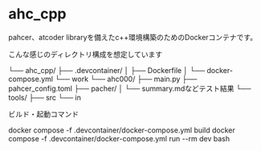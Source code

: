 # ahc_cpp
pahcer、atcoder libraryを備えたc++環境構築のためのDockerコンテナです。

こんな感じのディレクトリ構成を想定しています

└── ahc_cpp/
    ├── .devcontainer/
    │   ├── Dockerfile
    │   └── docker-compose.yml
    └── work
        └── ahc000/
            ├── main.py
            ├── pahcer_config.toml
            ├── pacher/
            │   └── summary.mdなどテスト結果
            └── tools/
                ├── src
                └── in


ビルド・起動コマンド

docker compose -f .devcontainer/docker-compose.yml build
docker compose -f .devcontainer/docker-compose.yml run --rm dev bash
